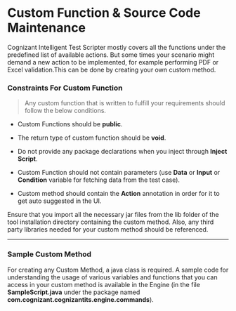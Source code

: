 # Custom Function & Source Code Maintenance


Cognizant Intelligent Test Scripter mostly covers all the functions under the predefined list of available actions. But some times your scenario might demand a new action to be implemented, for example performing PDF or Excel validation.This can be done by creating your own custom method.


### Constraints For Custom Function

> Any custom function that is written to fulfill your requirements should follow the below conditions.


* Custom Functions should be **public**.
 
* The return type of custom function should be **void**.

* Do not provide any package declarations when you inject through **Inject Script**.
 
* Custom Function should not contain parameters (use **Data** or **Input** or **Condition** variable for fetching data from the test case).

* Custom method should contain the **Action** annotation in order for it to get auto suggested in the UI.

 
Ensure that you import all the necessary jar files from the lib folder of the tool installation directory containing the custom method. Also, any third party libraries needed for your custom method should be referenced.

----------

###  Sample Custom Method 

For creating any Custom Method, a java class is required. A sample code for understanding the usage of various variables and functions that you can access in your custom method is available in the Engine (in the file **SampleScript.java** under the package named **com.cognizant.cognizantits.engine.commands**).